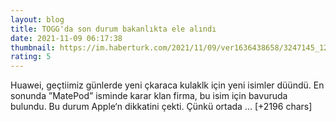 ```yaml
--- 
layout: blog
title: TOGG'da son durum bakanlıkta ele alındı
date: 2021-11-09 06:17:38
thumbnail: https://im.haberturk.com/2021/11/09/ver1636438658/3247145_1200x627.jpg
rating: 5
---
```

Huawei, geçtiimiz günlerde yeni çkaraca kulaklk için yeni isimler düündü. En sonunda ”MatePod” isminde karar klan firma, bu isim için bavuruda bulundu. Bu durum Apple‘n dikkatini çekti. Çünkü ortada … [+2196 chars]